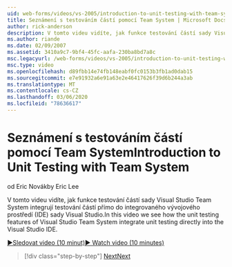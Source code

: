 ```yaml
---
uid: web-forms/videos/vs-2005/introduction-to-unit-testing-with-team-system
title: Seznámení s testováním částí pomocí Team System | Microsoft Docs
author: rick-anderson
description: V tomto videu vidíte, jak funkce testování částí sady Visual Studio Team System integrují testování částí přímo do integrovaného vývojového prostředí (IDE) sady Visual Studio.
ms.author: riande
ms.date: 02/09/2007
ms.assetid: 3410a9c7-9bf4-45fc-aafa-230ba8bd7a8c
msc.legacyurl: /web-forms/videos/vs-2005/introduction-to-unit-testing-with-team-system
msc.type: video
ms.openlocfilehash: d89fbb14e74fb148eabf0fc0153b3fb1ad0dab15
ms.sourcegitcommit: e7e91932a6e91a63e2e46417626f39d6b244a3ab
ms.translationtype: MT
ms.contentlocale: cs-CZ
ms.lasthandoff: 03/06/2020
ms.locfileid: "78636617"
---
```

# <a name="introduction-to-unit-testing-with-team-system"></a><span data-ttu-id="bbc47-103">Seznámení s testováním částí pomocí Team System</span><span class="sxs-lookup"><span data-stu-id="bbc47-103">Introduction to Unit Testing with Team System</span></span>

<span data-ttu-id="bbc47-104">od Eric Novák</span><span class="sxs-lookup"><span data-stu-id="bbc47-104">by Eric Lee</span></span>

<span data-ttu-id="bbc47-105">V tomto videu vidíte, jak funkce testování částí sady Visual Studio Team System integrují testování částí přímo do integrovaného vývojového prostředí (IDE) sady Visual Studio.</span><span class="sxs-lookup"><span data-stu-id="bbc47-105">In this video we see how the unit testing features of Visual Studio Team System integrate unit testing directly into the Visual Studio IDE.</span></span>

[<span data-ttu-id="bbc47-106">&#9654;Sledovat video (10 minut)</span><span class="sxs-lookup"><span data-stu-id="bbc47-106">&#9654; Watch video (10 minutes)</span></span>](https://channel9.msdn.com/Blogs/ASP-NET-Site-Videos/introduction-to-unit-testing-with-team-system)

> [!div class="step-by-step"]
> [<span data-ttu-id="bbc47-107">Next</span><span class="sxs-lookup"><span data-stu-id="bbc47-107">Next</span></span>](introduction-to-testing-web-applications-with-team-system.md)

